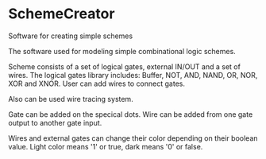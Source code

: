 # SchemeCreator
Software for creating simple schemes

The software used for modeling simple combinational logic schemes.

Scheme consists of a set of logical gates, external IN/OUT and a set of wires.
The logical gates library includes: Buffer, NOT, AND, NAND, OR, NOR, XOR and XNOR.
User can add wires to connect gates.

Also can be used wire tracing system.

Gate can be added on the specical dots.
Wire can be added from one gate output to another gate input.

Wires and external gates can change their color depending on their boolean value.
Light color means '1' or true, dark means '0' or false.
